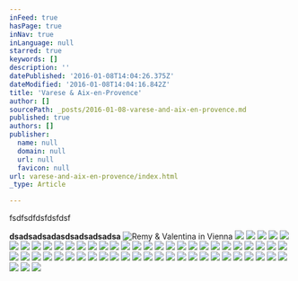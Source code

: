 ```yaml
---
inFeed: true
hasPage: true
inNav: true
inLanguage: null
starred: true
keywords: []
description: ''
datePublished: '2016-01-08T14:04:26.375Z'
dateModified: '2016-01-08T14:04:16.842Z'
title: 'Varese & Aix-en-Provence'
author: []
sourcePath: _posts/2016-01-08-varese-and-aix-en-provence.md
published: true
authors: []
publisher:
  name: null
  domain: null
  url: null
  favicon: null
url: varese-and-aix-en-provence/index.html
_type: Article

---
```

fsdfsdfdsfdsfdsf

**dsadsadsadasdsadsadsadsa**
![Remy & Valentina in Vienna](https://s3-us-west-2.amazonaws.com/the-grid-img/p/3c69a63a469d1d0df6f34c0ffdd4986ec415a7ba.jpg)
![](https://the-grid-user-content.s3-us-west-2.amazonaws.com/ab4b33d8-9a94-4a78-aa6b-5558d4c9ca04.jpg)
![](https://the-grid-user-content.s3-us-west-2.amazonaws.com/44d6933b-aad9-4d22-a777-0075eeb2f298.jpg)
![](https://the-grid-user-content.s3-us-west-2.amazonaws.com/f05b3303-54e2-4bdb-b5e0-dcbf19224341.jpg)
![](https://the-grid-user-content.s3-us-west-2.amazonaws.com/66ef7132-39ac-4656-91a8-17354bc48ab2.jpg)
![](https://the-grid-user-content.s3-us-west-2.amazonaws.com/5852c439-a272-4d60-81ac-10c3cfc40874.jpg)
![](https://the-grid-user-content.s3-us-west-2.amazonaws.com/8527436d-0add-4ce3-8b5c-bd2685536c65.jpg)
![](https://the-grid-user-content.s3-us-west-2.amazonaws.com/8c95b727-c8be-44d7-9859-2d32a5c6767c.jpg)
![](https://the-grid-user-content.s3-us-west-2.amazonaws.com/1ad0903f-6ea5-45ba-a91f-f3334a3e9839.jpg)
![](https://the-grid-user-content.s3-us-west-2.amazonaws.com/dc006f9b-767e-4dd2-977d-332f14aa14a4.jpg)
![](https://the-grid-user-content.s3-us-west-2.amazonaws.com/6dd4cf73-42dc-4fd0-9c8a-234b479ab507.jpg)
![](https://the-grid-user-content.s3-us-west-2.amazonaws.com/556afc2f-8593-4c3b-b7a5-f8b494874da4.jpg)
![](https://the-grid-user-content.s3-us-west-2.amazonaws.com/eb5335d5-483a-4505-a8a7-b2a68f618e6a.jpg)
![](https://the-grid-user-content.s3-us-west-2.amazonaws.com/4bbb5f90-3d1b-410e-87c4-7750aa866b01.jpg)
![](https://the-grid-user-content.s3-us-west-2.amazonaws.com/5cef2461-6cea-4faf-b399-1ebd144059df.jpg)
![](https://the-grid-user-content.s3-us-west-2.amazonaws.com/58b1f045-ac0d-4a17-857e-a09cdee0e042.jpg)
![](https://the-grid-user-content.s3-us-west-2.amazonaws.com/4e7c319c-f6f6-4e7d-8f72-0749e9e900f8.jpg)
![](https://the-grid-user-content.s3-us-west-2.amazonaws.com/e0d21997-7a12-4f27-a250-8e4115678df3.jpg)
![](https://the-grid-user-content.s3-us-west-2.amazonaws.com/f03ab430-a5f3-422f-98c3-c6354d02c207.jpg)
![](https://the-grid-user-content.s3-us-west-2.amazonaws.com/7d23285b-9df7-4126-affa-966929a3a787.jpg)
![](https://the-grid-user-content.s3-us-west-2.amazonaws.com/c88cf234-cf2c-4bdb-b380-2fb2d4ed8e45.jpg)
![](https://the-grid-user-content.s3-us-west-2.amazonaws.com/cc69251d-1f73-4dd1-847a-8c2ad5893c34.jpg)
![](https://the-grid-user-content.s3-us-west-2.amazonaws.com/58fd1720-11c0-49db-a6df-8b974a0660b7.jpg)
![](https://the-grid-user-content.s3-us-west-2.amazonaws.com/9e557c0e-a4e8-4b0a-bd40-7d1c03172714.jpg)
![](https://the-grid-user-content.s3-us-west-2.amazonaws.com/43669fc8-0646-4555-bad0-bc22cc1fea77.jpg)
![](https://the-grid-user-content.s3-us-west-2.amazonaws.com/b0f5f90d-2024-462f-bd57-da9bdf961141.jpg)
![](https://the-grid-user-content.s3-us-west-2.amazonaws.com/c939bb8e-047a-47c5-aaf6-ae5fa3ab2444.jpg)
![](https://the-grid-user-content.s3-us-west-2.amazonaws.com/de9246bf-8956-492b-8065-4f1708aad6d4.jpg)
![](https://the-grid-user-content.s3-us-west-2.amazonaws.com/cbad10bc-015c-4680-8bd4-fe21a4f60873.jpg)
![](https://the-grid-user-content.s3-us-west-2.amazonaws.com/ae098c44-04fd-48be-b7ee-41f8afecf897.jpg)
![](https://the-grid-user-content.s3-us-west-2.amazonaws.com/c0ddc0e6-bb09-4f26-8446-a5354f9751ee.jpg)
![](https://the-grid-user-content.s3-us-west-2.amazonaws.com/8232c4ee-2869-44a9-b7c6-ff69565988ad.jpg)
![](https://the-grid-user-content.s3-us-west-2.amazonaws.com/f5f76080-047c-4f87-ac4b-1370bfeb75e7.jpg)
![](https://the-grid-user-content.s3-us-west-2.amazonaws.com/3b19cd86-808b-442d-8b05-ea46609fb35e.jpg)
![](https://the-grid-user-content.s3-us-west-2.amazonaws.com/fde7c633-1341-42dd-a6fe-9f9a6899798a.jpg)
![](https://the-grid-user-content.s3-us-west-2.amazonaws.com/2b7abb18-824f-43f5-93d4-2c2ac85e2c46.jpg)
![](https://the-grid-user-content.s3-us-west-2.amazonaws.com/58ca76e5-668d-4c8b-a897-25ee77a64767.jpg)
![](https://the-grid-user-content.s3-us-west-2.amazonaws.com/c53e26ef-d78c-4d4c-ac45-a3b860101a07.jpg)
![](https://the-grid-user-content.s3-us-west-2.amazonaws.com/50823c45-ce53-44d3-ad0b-d9778cc8c7ec.jpg)
![](https://the-grid-user-content.s3-us-west-2.amazonaws.com/f0b9a4de-75d6-4d55-be99-a0f521652c67.jpg)
![](https://the-grid-user-content.s3-us-west-2.amazonaws.com/681c2bcc-d3ce-4ce9-ac1c-3e8f30ca8238.jpg)
![](https://the-grid-user-content.s3-us-west-2.amazonaws.com/bf47e499-1f9c-4d03-a49b-ba33331a93cc.jpg)
![](https://the-grid-user-content.s3-us-west-2.amazonaws.com/31b94f8e-3394-4452-ad68-defd863774bc.jpg)
![](https://the-grid-user-content.s3-us-west-2.amazonaws.com/461f12f1-38e8-4adf-ac6a-803de0fe76ed.jpg)
![](https://the-grid-user-content.s3-us-west-2.amazonaws.com/49d18aa2-6f45-4936-bc2e-658c3d59abcf.jpg)
![](https://the-grid-user-content.s3-us-west-2.amazonaws.com/bf945908-4cd1-49b5-8af9-26ebb628892e.jpg)
![](https://the-grid-user-content.s3-us-west-2.amazonaws.com/b6b0a184-6264-4006-9d80-846725f1e1be.jpg)
![](https://the-grid-user-content.s3-us-west-2.amazonaws.com/5ae4ad1b-8b17-4c6c-a2d0-7485f91695c2.jpg)
![](https://the-grid-user-content.s3-us-west-2.amazonaws.com/830fef7a-d38e-4e45-a3e8-c47e1756de2e.jpg)
![](https://the-grid-user-content.s3-us-west-2.amazonaws.com/95cc058a-a21f-4bd2-8bb5-ec409a6f2497.jpg)
![](https://the-grid-user-content.s3-us-west-2.amazonaws.com/a743b4c1-f0b4-4022-ad41-310edd49ebd4.jpg)
![](https://the-grid-user-content.s3-us-west-2.amazonaws.com/514d3939-a6a8-4eb3-876f-1019dd45d160.jpg)
![](https://the-grid-user-content.s3-us-west-2.amazonaws.com/3be64b00-5107-45fd-8242-5bad3ee5b610.jpg)
![](https://the-grid-user-content.s3-us-west-2.amazonaws.com/e0b8f149-e24a-478a-a8d0-7a4056c06fc9.jpg)
![](https://the-grid-user-content.s3-us-west-2.amazonaws.com/306c5b63-5bcd-44e5-9641-2a767479297c.jpg)
![](https://the-grid-user-content.s3-us-west-2.amazonaws.com/ea9816bd-ef63-44e1-82d2-4260418720ca.jpg)
![](https://the-grid-user-content.s3-us-west-2.amazonaws.com/00110862-c5d9-494e-b469-e0ebbfa1c1e5.jpg)
![](https://the-grid-user-content.s3-us-west-2.amazonaws.com/ad27fe7c-7f4b-4f1a-86ff-7d3173bf017b.jpg)
![](https://the-grid-user-content.s3-us-west-2.amazonaws.com/d6e5d9a6-be4a-49ac-8696-55c0c95a9e96.jpg)